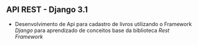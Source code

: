 ## API REST - Django 3.1

* Desenvolvimento de Api para cadastro de livros utilizando o Framework _Django_ para aprendizado de conceitos base da biblioteca _Rest Framework_
